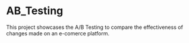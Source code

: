 # AB_Testing
This project showcases the A/B Testing to compare the effectiveness of changes made on an e-comerce platform.
